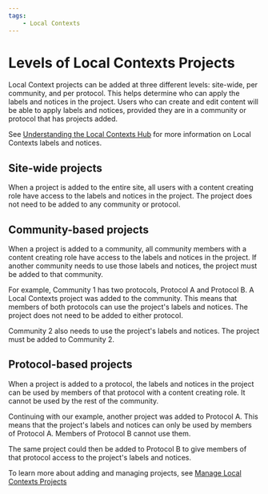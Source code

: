 ```yaml
---
tags:
    - Local Contexts
---
```


# Levels of Local Contexts Projects

Local Context projects can be added at three different levels: site-wide, per community, and per protocol. This helps determine who can apply the labels and notices in the project. Users who can create and edit content will be able to apply labels and notices, provided they are in a community or protocol that has projects added.

See [Understanding the Local Contexts Hub](./UnderstandingTheLocalContextsHub.md) for more information on Local Contexts labels and notices.

## Site-wide projects

When a project is added to the entire site, all users with a content creating role have access to the labels and notices in the project. The project does not need to be added to any community or protocol.


## Community-based projects

When a project is added to a community, all community members with a content creating role have access to the labels and notices in the project. If another community needs to use those labels and notices, the project must be added to that community. 


For example, Community 1 has two protocols, Protocol A and Protocol B. A Local Contexts project was added to the community. This means that members of both protocols can use the project's labels and notices. The project does not need to be added to either protocol.

Community 2 also needs to use the project's labels and notices. The project must be added to Community 2. 


## Protocol-based projects

When a project is added to a protocol, the labels and notices in the project can be used by members of that protocol with a content creating role. It cannot be used by the rest of the community.

Continuing with our example, another project was added to Protocol A. This means that the project's labels and notices can only be used by members of Protocol A. Members of Protocol B cannot use them.

The same project could then be added to Protocol B to give members of that protocol access to the project's labels and notices. 

To learn more about adding and managing projects, see [Manage Local Contexts Projects](./ManageLocalContextsProjects.md)
